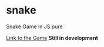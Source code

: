 # snake
Snake Game in JS pure

[Link to the Game](https://nicolas-oliveira.github.io/snake/) **Still in development**
